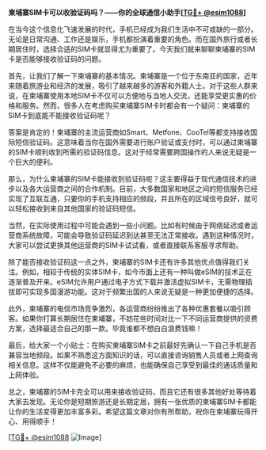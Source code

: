 **柬埔寨SIM卡可以收验证码吗？——你的全球通信小助手[[TG💪+ @esim1088](https://t.me/s/esim1088)]**

在当今这个信息化飞速发展的时代，手机已经成为我们生活中不可或缺的一部分。无论是日常沟通、工作还是娱乐，手机都扮演着重要的角色。而在国外旅行或者长期居住时，选择合适的SIM卡就显得尤为重要了。今天我们就来聊聊柬埔寨的SIM卡是否能够接收验证码的问题。

首先，让我们了解一下柬埔寨的基本情况。柬埔寨是一个位于东南亚的国家，近年来随着旅游业和经济的发展，吸引了越来越多的游客和外籍人士。对于这些人群来说，在柬埔寨使用本地SIM卡不仅可以方便地与当地人交流，还能享受更实惠的价格和服务。然而，很多人在考虑购买柬埔寨SIM卡时都会有一个疑问：柬埔寨的SIM卡到底能不能接收验证码呢？

答案是肯定的！柬埔寨的主流运营商如Smart、Metfone、CooTel等都支持接收国际短信验证码。这意味着当你在国外需要进行账户验证或支付时，可以通过柬埔寨的SIM卡顺利收到所需的验证码信息。这对于经常需要跨国操作的人来说无疑是一个巨大的便利。

那么，为什么柬埔寨的SIM卡能接收到验证码呢？这主要得益于现代通信技术的进步以及各大运营商之间的合作机制。目前，大多数国家和地区之间的短信服务已经实现了互联互通，只要你的手机支持相应的频段，并且所在的区域信号良好，就可以轻松接收到来自其他国家的验证码短信。

当然，在实际使用过程中可能会遇到一些小问题。比如有时候由于网络延迟或者运营商系统故障，可能会导致验证码延迟到达甚至无法正常接收。遇到这种情况时，大家可以尝试更换其他运营商的SIM卡试试看，或者直接联系客服寻求帮助。

除了能否接收验证码这一点之外，柬埔寨的SIM卡还有许多其他优点值得我们关注。例如，相较于传统的实体SIM卡，如今市面上还有一种叫做eSIM的技术正在逐渐普及开来。eSIM允许用户通过电子方式下载并激活虚拟SIM卡，无需物理插拔即可实现多国漫游功能。这对于频繁出国的人来说无疑是一种更加便捷的选择。

此外，柬埔寨的电信市场竞争激烈，各运营商纷纷推出了各种优惠套餐以吸引顾客。如果你打算长期居住在柬埔寨，不妨花些时间对比一下不同运营商提供的资费方案，选择最适合自己的那一款。毕竟谁都不想白白浪费钱嘛！

最后，给大家一个小贴士：在购买柬埔寨SIM卡之前最好先确认一下自己手机是否兼容当地频段。如果不熟悉这方面知识的话，可以直接咨询销售人员或者上网查询相关信息。这样不仅能避免不必要的麻烦，也能确保自己享受到最佳的通话质量和上网体验。

总之，柬埔寨的SIM卡完全可以用来接收验证码，而且它还有很多其他好处等待着大家去发现。无论你是短期旅游还是长期定居，拥有一张优质的柬埔寨SIM卡都能让你的生活变得更加丰富多彩。希望这篇文章对你有所帮助，祝你在柬埔寨玩得开心、用得顺手！

[[TG💪+ @esim1088](https://t.me/s/esim1088) ![Image](https://i.postimg.cc/4NQfJmqS/Snipaste-2025-05-13-00-14-12.png)]